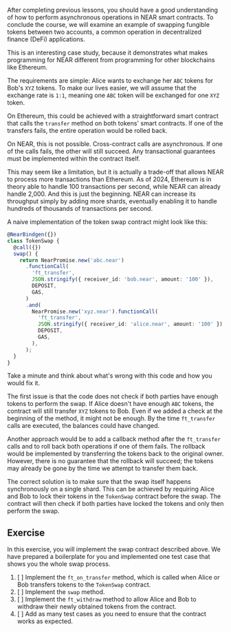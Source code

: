 After completing previous lessons, you should have a good understanding of how to perform asynchronous operations in NEAR smart contracts. To conclude the course, we will examine an example of swapping fungible tokens between two accounts, a common operation in decentralized finance (DeFi) applications.

This is an interesting case study, because it demonstrates what makes programming for NEAR different from programming for other blockchains like Ethereum.

The requirements are simple: Alice wants to exchange her `ABC` tokens for Bob's `XYZ` tokens. To make our lives easier, we will assume that the exchange rate is `1:1`, meaning one `ABC` token will be exchanged for one `XYZ` token.

On Ethereum, this could be achieved with a straightforward smart contract that calls the `transfer` method on both tokens' smart contracts. If one of the transfers fails, the entire operation would be rolled back.

On NEAR, this is not possible. Cross-contract calls are asynchronous. If one of the calls fails, the other will still succeed. Any transactional guarantees must be implemented within the contract itself.

This may seem like a limitation, but it is actually a trade-off that allows NEAR to process more transactions than Ethereum. As of 2024, Ethereum is in theory able to handle 100 transactions per second, while NEAR can already handle 2,000. And this is just the beginning. NEAR can increase its throughput simply by adding more shards, eventually enabling it to handle hundreds of thousands of transactions per second.

A naive implementation of the token swap contract might look like this:

```typescript
@NearBindgen({})
class TokenSwap {
  @call({})
  swap() {
    return NearPromise.new('abc.near')
      .functionCall(
        'ft_transfer',
        JSON.stringify({ receiver_id: 'bob.near', amount: '100' }),
        DEPOSIT,
        GAS,
      )
      .and(
        NearPromise.new('xyz.near').functionCall(
          'ft_transfer',
          JSON.stringify({ receiver_id: 'alice.near', amount: '100' }),
          DEPOSIT,
          GAS,
        ),
      );
  }
}
```

Take a minute and think about what's wrong with this code and how you would fix it.

The first issue is that the code does not check if both parties have enough tokens to perform the swap. If Alice doesn't have enough `ABC` tokens, the contract will still transfer `XYZ` tokens to Bob. Even if we added a check at the beginning of the method, it might not be enough. By the time `ft_transfer` calls are executed, the balances could have changed.

Another approach would be to add a callback method after the `ft_transfer` calls and to roll back both operations if one of them fails. The rollback would be implemented by transferring the tokens back to the original owner. However, there is no guarantee that the rollback will succeed; the tokens may already be gone by the time we attempt to transfer them back.

The correct solution is to make sure that the swap itself happens synchronously on a single shard. This can be achieved by requiring Alice and Bob to lock their tokens in the `TokenSwap` contract before the swap. The contract will then check if both parties have locked the tokens and only then perform the swap.

## Exercise

In this exercise, you will implement the swap contract described above. We have prepared a boilerplate for you and implemented one test case that shows you the whole swap process.

1. [ ] Implement the `ft_on_transfer` method, which is called when Alice or Bob transfers tokens to the `TokenSwap` contract.
2. [ ] Implement the `swap` method.
3. [ ] Implement the `ft_withdraw` method to allow Alice and Bob to withdraw their newly obtained tokens from the contract.
4. [ ] Add as many test cases as you need to ensure that the contract works as expected.
